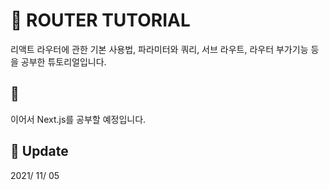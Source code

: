 # :newspaper: ROUTER TUTORIAL

리액트 라우터에 관한 기본 사용법, 파라미터와 쿼리, 서브 라우트, 라우터 부가기능 등을 공부한 튜토리얼입니다.

## :purple_heart:

이어서 Next.js를 공부할 예정입니다.

## :calendar: Update

2021/ 11/ 05

